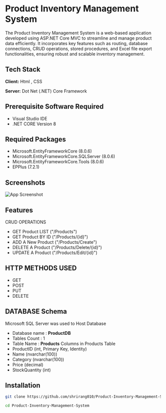 # Product Inventory Management System

The Product Inventory Management System is a web-based application developed using ASP.NET Core MVC to streamline and manage product data efficiently. It incorporates key features such as routing, database connections, CRUD operations, stored procedures, and Excel file export functionalities, ensuring robust and scalable inventory management.




## Tech Stack

**Client:** Html , CSS

**Server:** Dot Net (.NET) Core Framework

## Prerequisite Software Required
- Visual Studio IDE
- .NET CORE Version 8 


## Required Packages
- Microsoft.EntityFrameworkCore (8.0.6)
- Microsoft.EntityFrameworkCore.SQLServer (8.0.6)
- Microsoft.EntityFrameworkCore.Tools (8.0.6)
- EPPlus (7.2.1)



## Screenshots

![App Screenshot](https://via.placeholder.com/468x300?text=App+Screenshot+Here)


## Features

CRUD OPERATIONS
- GET Product LIST  ("/Products")
- GET Product BY ID ("/Products/{id}")
- ADD A New Product ("/Products/Create")
- DELETE A Product  ("/Products/Delete/{id}")
- UPDATE A Product  ("/Products/Edit/{id}")
## HTTP METHODS USED

- GET 
- POST 
- PUT
- DELETE


## DATABASE Schema
Microsoft SQL Server was used to Host Database

- Database name : **ProductDB**
- Tables Count  : 1
- Table Name    : **Products**
Columns in Products Table 
-  ProductID (int, Primary Key, Identity)
-  Name (nvarchar(100))
-  Category (nvarchar(100))
-  Price (decimal)
-  StockQuantity (int)
## Installation


```bash
git clone https://github.com/shrirang010/Product-Inventory-Management-System.git

cd Product-Inventory-Management-System
```
    
